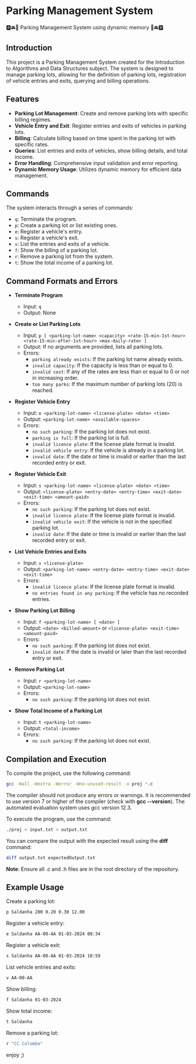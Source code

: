 # Parking Management System

🅿️🚘🎫 Parking Management System using dynamic memory 🎫🚘🅿️

## Introduction

This project is a Parking Management System created for the Introduction
to Algorithms and Data Structures subject. The system is designed to manage
parking lots, allowing for the definition of parking lots, registration of
vehicle entries and exits, querying and billing operations.


## Features

- **Parking Lot Management**: Create and remove parking lots with specific billing regimes.
- **Vehicle Entry and Exit**: Register entries and exits of vehicles in parking lots.
- **Billing**: Calculate billing based on time spent in the parking lot with specific rates.
- **Queries**: List entries and exits of vehicles, show billing details, and total income.
- **Error Handling**: Comprehensive input validation and error reporting.
- **Dynamic Memory Usage**: Utilizes dynamic memory for efficient data management.


## Commands

The system interacts through a series of commands:

- `q`: Terminate the program.
- `p`: Create a parking lot or list existing ones.
- `e`: Register a vehicle's entry.
- `s`: Register a vehicle's exit.
- `v`: List the entries and exits of a vehicle.
- `f`: Show the billing of a parking lot.
- `r`: Remove a parking lot from the system.
- `t`: Show the total income of a parking lot.


## Command Formats and Errors

- **Terminate Program**
  - Input: `q`
  - Output: None

- **Create or List Parking Lots**
  - Input: `p [ <parking-lot-name> <capacity> <rate-15-min-1st-hour> <rate-15-min-after-1st-hour> <max-daily-rate> ]`
  - Output: If no arguments are provided, lists all parking lots.
  - Errors:
    - `parking already exists`: If the parking lot name already exists.
    - `invalid capacity`: If the capacity is less than or equal to 0.
    - `invalid cost`: If any of the rates are less than or equal to 0 or not in increasing order.
    - `too many parks`: If the maximum number of parking lots (20) is reached.

- **Register Vehicle Entry**
  - Input: `e <parking-lot-name> <license-plate> <date> <time>`
  - Output: `<parking-lot-name> <available-spaces>`
  - Errors:
    - `no such parking`: If the parking lot does not exist.
    - `parking is full`: If the parking lot is full.
    - `invalid licence plate`: If the license plate format is invalid.
    - `invalid vehicle entry`: If the vehicle is already in a parking lot.
    - `invalid date`: If the date or time is invalid or earlier than the last recorded entry or exit.

- **Register Vehicle Exit**
  - Input: `s <parking-lot-name> <license-plate> <date> <time>`
  - Output: `<license-plate> <entry-date> <entry-time> <exit-date> <exit-time> <amount-paid>`
  - Errors:
    - `no such parking`: If the parking lot does not exist.
    - `invalid licence plate`: If the license plate format is invalid.
    - `invalid vehicle exit`: If the vehicle is not in the specified parking lot.
    - `invalid date`: If the date or time is invalid or earlier than the last recorded entry or exit.

- **List Vehicle Entries and Exits**
  - Input: `v <license-plate>`
  - Output: `<parking-lot-name> <entry-date> <entry-time> <exit-date> <exit-time>`
  - Errors:
    - `invalid licence plate`: If the license plate format is invalid.
    - `no entries found in any parking`: If the vehicle has no recorded entries.

- **Show Parking Lot Billing**
  - Input: `f <parking-lot-name> [ <date> ]`
  - Output: `<date> <billed-amount>` or `<license-plate> <exit-time> <amount-paid>`
  - Errors:
    - `no such parking`: If the parking lot does not exist.
    - `invalid date`: If the date is invalid or later than the last recorded entry or exit.

- **Remove Parking Lot**
  - Input: `r <parking-lot-name>`
  - Output: `<parking-lot-name>`
  - Errors:
    - `no such parking`: If the parking lot does not exist.

- **Show Total Income of a Parking Lot**
  - Input: `t <parking-lot-name>`
  - Output: `<total-income>`
  - Errors:
    - `no such parking`: If the parking lot does not exist.


## Compilation and Execution

To compile the project, use the following command:
```sh
gcc -Wall -Wextra -Werror -Wno-unused-result -o proj *.c
```

The compiler should not produce any errors or warnings.
It is recommended to use version 7 or higher of the compiler (check with **gcc --version**).
The automated evaluation system uses gcc version 12.3.

To execute the program, use the command:
```sh
./proj < input.txt > output.txt
```

You can compare the output with the expected result using the **diff** command:
```sh
diff output.txt expectedOutput.txt
```

**Note**: Ensure all .c and .h files are in the root directory of the repository.


## Example Usage

Create a parking lot:
```sh
p Saldanha 200 0.20 0.30 12.00
```

Register a vehicle entry:
```sh
e Saldanha AA-00-AA 01-03-2024 08:34
```

Register a vehicle exit:
```sh
s Saldanha AA-00-AA 01-03-2024 10:59
```

List vehicle entries and exits:
```sh
v AA-00-AA
```

Show billing:
```sh
f Saldanha 01-03-2024
```

Show total income:
```sh
t Saldanha
```

Remove a parking lot:
```sh
r "CC Colombo"
```

enjoy ;)
